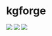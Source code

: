 # kgforge

<img src="https://github.com/harishsiravuri/kgforge/actions/workflows/publish-to-pypi.yml/badge.svg" />

<img src="https://img.shields.io/pypi/dw/kgforge" />

<img src="https://img.shields.io/badge/License-MIT-yellow.svg" />